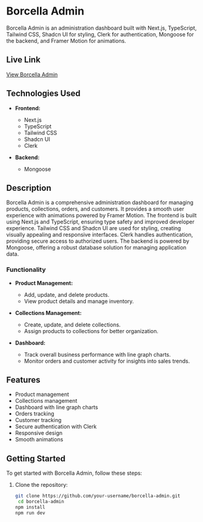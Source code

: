 # Borcella Admin

Borcella Admin is an administration dashboard built with Next.js, TypeScript, Tailwind CSS, Shadcn UI for styling, Clerk for authentication, Mongoose for the backend, and Framer Motion for animations.

## Live Link

[View Borcella Admin](https://borcella-admin-ec.vercel.app)

## Technologies Used

- **Frontend:**

  - Next.js
  - TypeScript
  - Tailwind CSS
  - Shadcn UI
  - Clerk

- **Backend:**
  - Mongoose

## Description

Borcella Admin is a comprehensive administration dashboard for managing products, collections, orders, and customers. It provides a smooth user experience with animations powered by Framer Motion. The frontend is built using Next.js and TypeScript, ensuring type safety and improved developer experience. Tailwind CSS and Shadcn UI are used for styling, creating visually appealing and responsive interfaces. Clerk handles authentication, providing secure access to authorized users. The backend is powered by Mongoose, offering a robust database solution for managing application data.

### Functionality

- **Product Management:**

  - Add, update, and delete products.
  - View product details and manage inventory.

- **Collections Management:**

  - Create, update, and delete collections.
  - Assign products to collections for better organization.

- **Dashboard:**
  - Track overall business performance with line graph charts.
  - Monitor orders and customer activity for insights into sales trends.

## Features

- Product management
- Collections management
- Dashboard with line graph charts
- Orders tracking
- Customer tracking
- Secure authentication with Clerk
- Responsive design
- Smooth animations

## Getting Started

To get started with Borcella Admin, follow these steps:

1. Clone the repository:

   ```bash
   git clone https://github.com/your-username/borcella-admin.git
    cd borcella-admin
   npm install
   npm run dev
   ```
